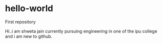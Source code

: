 # hello-world
First repository

Hi..i am shweta jain currently pursuing engineering in one of the ipu college and i am new to github. 
